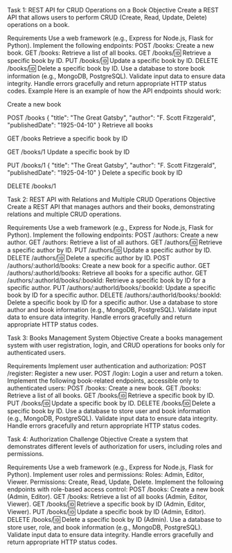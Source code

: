 Task 1: REST API for CRUD Operations on a Book
Objective
Create a REST API that allows users to perform CRUD (Create, Read, Update, Delete) operations on a book.

Requirements
Use a web framework (e.g., Express for Node.js, Flask for Python).
Implement the following endpoints:
POST /books: Create a new book.
GET /books: Retrieve a list of all books.
GET /books/:id: Retrieve a specific book by ID.
PUT /books/:id: Update a specific book by ID.
DELETE /books/:id: Delete a specific book by ID.
Use a database to store book information (e.g., MongoDB, PostgreSQL).
Validate input data to ensure data integrity.
Handle errors gracefully and return appropriate HTTP status codes.
Example
Here is an example of how the API endpoints should work:

Create a new book

POST /books
{
  "title": "The Great Gatsby",
  "author": "F. Scott Fitzgerald",
  "publishedDate": "1925-04-10"
}
Retrieve all books

GET /books
Retrieve a specific book by ID

GET /books/1
Update a specific book by ID

PUT /books/1
{
  "title": "The Great Gatsby",
  "author": "F. Scott Fitzgerald",
  "publishedDate": "1925-04-10"
}
Delete a specific book by ID

DELETE /books/1

Task 2: REST API with Relations and Multiple CRUD Operations
Objective
Create a REST API that manages authors and their books, demonstrating relations and multiple CRUD operations.

Requirements
Use a web framework (e.g., Express for Node.js, Flask for Python).
Implement the following endpoints:
POST /authors: Create a new author.
GET /authors: Retrieve a list of all authors.
GET /authors/:id: Retrieve a specific author by ID.
PUT /authors/:id: Update a specific author by ID.
DELETE /authors/:id: Delete a specific author by ID.
POST /authors/:authorId/books: Create a new book for a specific author.
GET /authors/:authorId/books: Retrieve all books for a specific author.
GET /authors/:authorId/books/:bookId: Retrieve a specific book by ID for a specific author.
PUT /authors/:authorId/books/:bookId: Update a specific book by ID for a specific author.
DELETE /authors/:authorId/books/:bookId: Delete a specific book by ID for a specific author.
Use a database to store author and book information (e.g., MongoDB, PostgreSQL).
Validate input data to ensure data integrity.
Handle errors gracefully and return appropriate HTTP status codes.


Task 3: Books Management System
Objective
Create a books management system with user registration, login, and CRUD operations for books only for authenticated users.

Requirements
Implement user authentication and authorization:
POST /register: Register a new user.
POST /login: Login a user and return a token.
Implement the following book-related endpoints, accessible only to authenticated users:
POST /books: Create a new book.
GET /books: Retrieve a list of all books.
GET /books/:id: Retrieve a specific book by ID.
PUT /books/:id: Update a specific book by ID.
DELETE /books/:id: Delete a specific book by ID.
Use a database to store user and book information (e.g., MongoDB, PostgreSQL).
Validate input data to ensure data integrity.
Handle errors gracefully and return appropriate HTTP status codes.

Task 4: Authorization Challenge
Objective
Create a system that demonstrates different levels of authorization for users, including roles and permissions.

Requirements
Use a web framework (e.g., Express for Node.js, Flask for Python).
Implement user roles and permissions:
Roles: Admin, Editor, Viewer.
Permissions: Create, Read, Update, Delete.
Implement the following endpoints with role-based access control:
POST /books: Create a new book (Admin, Editor).
GET /books: Retrieve a list of all books (Admin, Editor, Viewer).
GET /books/:id: Retrieve a specific book by ID (Admin, Editor, Viewer).
PUT /books/:id: Update a specific book by ID (Admin, Editor).
DELETE /books/:id: Delete a specific book by ID (Admin).
Use a database to store user, role, and book information (e.g., MongoDB, PostgreSQL).
Validate input data to ensure data integrity.
Handle errors gracefully and return appropriate HTTP status codes.
